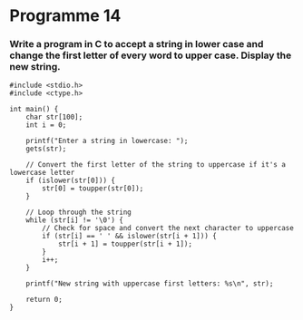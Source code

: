 # Programme 14

### Write a program in C to accept a string in lower case and change the first letter of every word to upper case. Display the new string.

```
#include <stdio.h>
#include <ctype.h>

int main() {
    char str[100];
    int i = 0;

    printf("Enter a string in lowercase: ");
    gets(str);

    // Convert the first letter of the string to uppercase if it's a lowercase letter
    if (islower(str[0])) {
        str[0] = toupper(str[0]);
    }

    // Loop through the string
    while (str[i] != '\0') {
        // Check for space and convert the next character to uppercase
        if (str[i] == ' ' && islower(str[i + 1])) {
            str[i + 1] = toupper(str[i + 1]);
        }
        i++;
    }

    printf("New string with uppercase first letters: %s\n", str);

    return 0;
}
```
